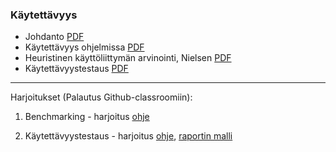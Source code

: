 ### Käytettävyys

- Johdanto [PDF](http://www.leeniemi.net/syst19/materiaali/Kayt_orientaatio.pdf)
- Käytettävyys ohjelmissa [PDF](http://www.leeniemi.net/syst19/materiaali/Kayt_ohjelmointi.pdf)
- Heuristinen käyttöliittymän arvinointi, Nielsen [PDF](http://www.leeniemi.net/syst19/materiaali/Kayt_Nielsen.pdf)
- Käytettävyystestaus [PDF](https://omaareena-my.sharepoint.com/:b:/g/personal/tiina_partanen_edu_tampere_fi/ETRPeMNsQL1NtRJwLaHRjGwBMxaCAp45JcncJ3gsjEv2lw?e=lRF3tS)

---
Harjoitukset (Palautus Github-classroomiin):

1. Benchmarking - harjoitus [ohje](http://www.leeniemi.net/syst19/index.php?sivu=hartyo1)

2. Käytettävyystestaus - harjoitus [ohje](https://omaareena-my.sharepoint.com/:b:/g/personal/tiina_partanen_edu_tampere_fi/EScBXMrdye9JgJ3GpbQnQWsBHqk73EqdSMciRXxE-CEtWg?e=bbnhSQ), [raportin malli](https://omaareena-my.sharepoint.com/:b:/g/personal/tiina_partanen_edu_tampere_fi/EXktQMpUi45Gof2rmMYM-68B3E2zsOIr7f0y30uIyeY5eA?e=b8hmaq​)